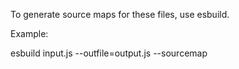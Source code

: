 

To generate source maps for these files, use esbuild.

Example:

esbuild input.js --outfile=output.js --sourcemap
